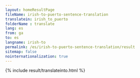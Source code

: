 ```yaml
---
layout: homeResultPage
fileName: irish-to-puerto-sentence-translation
translatein: irish_to_puerto
folderName : translate
lang: es
from: ga
to: es
langname: irish-to
permalink: /es/irish-to-puerto-sentence-translation/result
sitemap: false
nointernationalization: true
---
```

{% include result/translateinto.html %}

<script src="/js/result/translation.js" data-foldername="{{page.folderName}}" data-lang="{{page.lang}}"></script>

